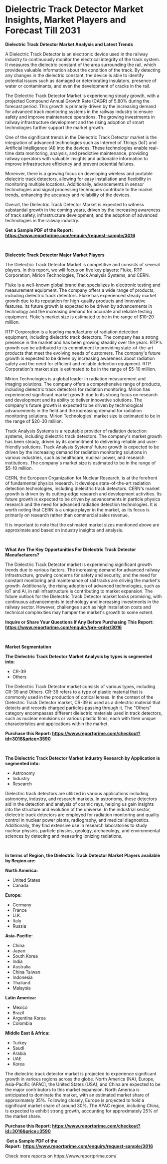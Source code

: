 <p><h1>Dielectric Track Detector Market Insights, Market Players and Forecast Till 2031</h1></p><p><strong>Dielectric Track Detector Market Analysis and Latest Trends</strong></p>
<p><p>A Dielectric Track Detector is an electronic device used in the railway industry to continuously monitor the electrical integrity of the track system. It measures the dielectric constant of the area surrounding the rail, which provides valuable information about the condition of the track. By detecting any changes in the dielectric constant, the device is able to identify potential issues such as damaged or deteriorating insulators, presence of water or contaminants, and even the development of cracks in the rail.</p><p>The Dielectric Track Detector Market is experiencing steady growth, with a projected Compound Annual Growth Rate (CAGR) of 5.80% during the forecast period. This growth is primarily driven by the increasing demand for advanced track monitoring systems in the railway industry to ensure safety and improve maintenance operations. The growing investments in railway infrastructure development and the rising adoption of smart technologies further support the market growth.</p><p>One of the significant trends in the Dielectric Track Detector market is the integration of advanced technologies such as Internet of Things (IoT) and Artificial Intelligence (AI) into the devices. These technologies enable real-time data monitoring, analysis, and predictive maintenance, providing railway operators with valuable insights and actionable information to improve infrastructure efficiency and prevent potential failures.</p><p>Moreover, there is a growing focus on developing wireless and portable dielectric track detectors, allowing for easy installation and flexibility in monitoring multiple locations. Additionally, advancements in sensor technologies and signal processing techniques contribute to the market trends, enhancing the accuracy and reliability of the devices.</p><p>Overall, the Dielectric Track Detector Market is expected to witness substantial growth in the coming years, driven by the increasing awareness of track safety, infrastructure development, and the adoption of advanced technologies in the railway industry.</p></p>
<p><strong>Get a Sample PDF of the Report:&nbsp; <a href="https://www.reportprime.com/enquiry/request-sample/3016">https://www.reportprime.com/enquiry/request-sample/3016</a></strong></p>
<p>&nbsp;</p>
<p><strong>Dielectric Track Detector Major Market Players</strong></p>
<p><p>The Dielectric Track Detector Market is competitive and consists of several players. In this report, we will focus on five key players: Fluke, RTP Corporation, Mirion Technologies, Track Analysis Systems, and CERN.</p><p>Fluke is a well-known global brand that specializes in electronic testing and measurement equipment. The company offers a wide range of products, including dielectric track detectors. Fluke has experienced steady market growth due to its reputation for high-quality products and innovative features. Its future growth is expected to be driven by advancements in technology and the increasing demand for accurate and reliable testing equipment. Fluke's market size is estimated to be in the range of $10-20 million.</p><p>RTP Corporation is a leading manufacturer of radiation detection equipment, including dielectric track detectors. The company has a strong presence in the market and has been growing steadily over the years. RTP's growth can be attributed to its commitment to providing state-of-the-art products that meet the evolving needs of customers. The company's future growth is expected to be driven by increasing awareness about radiation safety and the need for efficient and reliable detection equipment. RTP Corporation's market size is estimated to be in the range of $5-10 million.</p><p>Mirion Technologies is a global leader in radiation measurement and imaging solutions. The company offers a comprehensive range of products, including dielectric track detectors for radiation monitoring. Mirion has experienced significant market growth due to its strong focus on research and development and its ability to deliver innovative solutions. The company's future growth is expected to be driven by technological advancements in the field and the increasing demand for radiation monitoring solutions. Mirion Technologies' market size is estimated to be in the range of $20-30 million.</p><p>Track Analysis Systems is a reputable provider of radiation detection systems, including dielectric track detectors. The company's market growth has been steady, driven by its commitment to delivering reliable and user-friendly solutions. Track Analysis Systems' future growth is expected to be driven by the increasing demand for radiation monitoring solutions in various industries, such as healthcare, nuclear power, and research institutions. The company's market size is estimated to be in the range of $5-10 million.</p><p>CERN, the European Organization for Nuclear Research, is at the forefront of fundamental physics research. It develops state-of-the-art radiation detection technologies, including dielectric track detectors. CERN's market growth is driven by its cutting-edge research and development activities. Its future growth is expected to be driven by advancements in particle physics research and the need for advanced radiation detection technologies. It is worth noting that CERN is a unique player in the market, as its focus is primarily on research rather than commercial sales revenue.</p><p>It is important to note that the estimated market sizes mentioned above are approximate and based on industry insights and analysis.</p></p>
<p>&nbsp;</p>
<p><strong>What Are The Key Opportunities For Dielectric Track Detector Manufacturers?</strong></p>
<p><p>The Dielectric Track Detector market is experiencing significant growth trends due to various factors. The increasing demand for advanced railway infrastructure, growing concerns for safety and security, and the need for constant monitoring and maintenance of rail tracks are driving the market's growth. Additionally, the rising adoption of advanced technologies, such as IoT and AI, in rail infrastructure is contributing to market expansion. The future outlook for the Dielectric Track Detector market looks promising, with continuous advancements in technology and increasing investments in the railway sector. However, challenges such as high installation costs and technical complexities may hamper the market's growth to some extent.</p></p>
<p><strong>Inquire or Share Your Questions If Any Before Purchasing This Report: <a href="https://www.reportprime.com/enquiry/pre-order/3016">https://www.reportprime.com/enquiry/pre-order/3016</a></strong></p>
<p>&nbsp;</p>
<p><strong>Market Segmentation</strong></p>
<p><strong>The Dielectric Track Detector Market Analysis by types is segmented into:</strong></p>
<p><ul><li>CR-39</li><li>Others</li></ul></p>
<p><p>The Dielectric Track Detector market consists of various types, including CR-39 and Others. CR-39 refers to a type of plastic material that is commonly used in the production of optical lenses. In the context of the Dielectric Track Detector market, CR-39 is used as a dielectric material that detects and records charged particles passing through it. The "Others" category encompasses different dielectric materials used in track detectors, such as nuclear emulsions or various plastic films, each with their unique characteristics and applications within the market.</p></p>
<p><strong>Purchase this Report:&nbsp;<a href="https://www.reportprime.com/checkout?id=3016&price=3590">https://www.reportprime.com/checkout?id=3016&price=3590</a></strong></p>
<p>&nbsp;</p>
<p><strong>The Dielectric Track Detector Market Industry Research by Application is segmented into:</strong></p>
<p><ul><li>Astronomy</li><li>Industry</li><li>Research</li></ul></p>
<p><p>Dielectric track detectors are utilized in various applications including astronomy, industry, and research markets. In astronomy, these detectors aid in the detection and analysis of cosmic rays, helping us gain insights into the structure and evolution of the universe. In the industrial sector, dielectric track detectors are employed for radiation monitoring and quality control in nuclear power plants, radiography, and medical diagnostics. Additionally, they find extensive use in research laboratories to study nuclear physics, particle physics, geology, archaeology, and environmental sciences by detecting and measuring ionizing radiations.</p></p>
<p>&nbsp;</p>
<p><strong>In terms of Region, the Dielectric Track Detector Market Players available by Region are:</strong></p>
<p>
    <p> <strong> North America: </strong>
        <ul>
            <li>United States</li>
            <li>Canada</li>
        </ul>
        </p> 
    <p> <strong> Europe: </strong>
        <ul>
            <li>Germany</li>
            <li>France</li>
            <li>U.K.</li>
            <li>Italy</li>
            <li>Russia</li>
        </ul>
        </p> 
    <p> <strong> Asia-Pacific: </strong>
        <ul>
            <li>China</li>
            <li>Japan</li>
            <li>South Korea</li>
            <li>India</li>
            <li>Australia</li>
            <li>China Taiwan</li>
            <li>Indonesia</li>
            <li>Thailand</li>
            <li>Malaysia</li>
        </ul>
        </p> 
    <p> <strong> Latin America: </strong>
        <ul>
            <li>Mexico</li>
            <li>Brazil</li>
            <li>Argentina Korea</li>
            <li>Colombia</li>
        </ul>
        </p> 
    <p> <strong> Middle East & Africa: </strong>
        <ul>
            <li>Turkey</li>
            <li>Saudi</li>
            <li>Arabia</li>
            <li>UAE</li>
            <li>Korea</li>
        </ul>
    </p>
    </p>
<p><p>The dielectric track detector market is projected to experience significant growth in various regions across the globe. North America (NA), Europe, Asia-Pacific (APAC), the United States (USA), and China are expected to be the major contributors to this market expansion. North America is anticipated to dominate the market, with an estimated market share of approximately 35%. Following closely, Europe is projected to hold a significant market share of around 30%. The APAC region, including China, is expected to exhibit strong growth, accounting for approximately 25% of the market share.</p></p>
<p><strong>Purchase this Report: <a href="https://www.reportprime.com/checkout?id=3016&price=3590">https://www.reportprime.com/checkout?id=3016&price=3590</a></strong></p>
<p>&nbsp;<strong>Get a Sample PDF of the Report:&nbsp;&nbsp;<a href="https://www.reportprime.com/enquiry/request-sample/3016">https://www.reportprime.com/enquiry/request-sample/3016</a></strong></p>
<p><strong></strong></p>
<p>Check more reports on https://www.reportprime.com/</p>